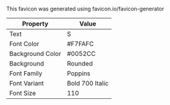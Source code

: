 This favicon was generated using favicon.io/favicon-generator

| Property           | Value          |
|--------------------|----------------|
| Text               | S              |
| Font Color         | #F7FAFC      |
| Background Color   | #0052CC      |
| Background         | Rounded        |
| Font Family        | Poppins        |
| Font Variant       | Bold 700 Italic|
| Font Size          | 110            |


